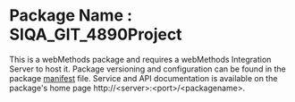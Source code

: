 # Package Name : SIQA_GIT_4890Project
This is a webMethods package and requires a webMethods Integration Server to host it. Package versioning and configuration can be found in the package [manifest](./SIQA_GIT_4890Project/manifest.v3) file. Service and API documentation is available on the package's home page http://&lt;server&gt;:&lt;port&gt;/&lt;packagename>.